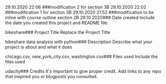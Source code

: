 29.10.2020 22:06 ###modification 2 for section 3B
29.10.2020 22:02 ###modification 1 for section 3B
29.10.2020 21:52 ###modification to be inline with course outline section 2B
29.10.2020### Date created
Include the date you created this project and README file.

bikeshare### Project Title
Replace the Project Title

bikeshare data analysis with python### Description
Describe what your project is about and what it does

chicago.csv, new_york_city.csv, washington.csv### Files used
Include the files used

udacity### Credits
It's important to give proper credit. Add links to any repo that inspired you or blogposts you consulted.
